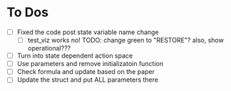 # To Dos

- [ ] Fixed the code post state variable name change
    - [ ] test_viz works no! TODO: change green to "RESTORE"? also, show operational???
- [ ] Turn into state dependent action space
- [ ] Use parameters and remove initializatoin function
- [ ] Check formula and update based on the paper
- [ ] Update the struct and put ALL parameters there
